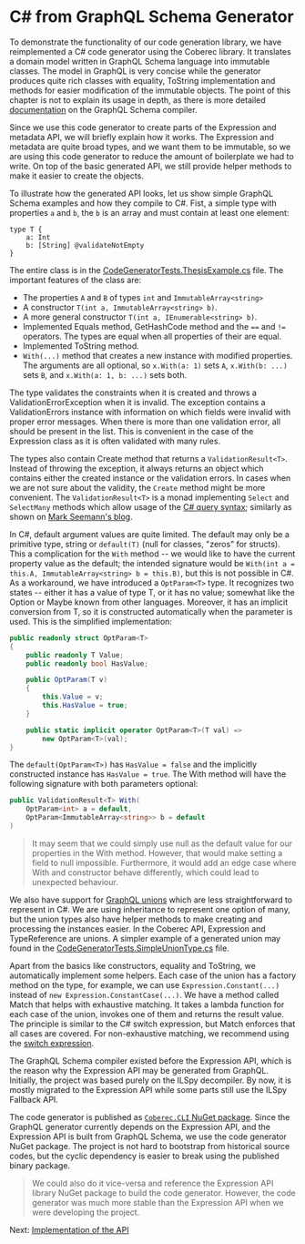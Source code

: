 # C# from GraphQL Schema Generator

To demonstrate the functionality of our code generation library, we have reimplemented a C# code generator using the Coberec library.
It translates a domain model written in GraphQL Schema language into immutable classes.
The model in GraphQL is very concise while the generator produces quite rich classes with equality, ToString implementation and methods for easier modification of the immutable objects.
The point of this chapter is not to explain its usage in depth, as there is more detailed [documentation](https://github.com/exyi/coberec/blob/master/docs/graphql-gen.md) on the GraphQL Schema compiler.

Since we use this code generator to create parts of the Expression and metadata API, we will briefly explain how it works.
The Expression and metadata are quite broad types, and we want them to be immutable, so we are using this code generator to reduce the amount of boilerplate we had to write.
On top of the basic generated API, we still provide helper methods to make it easier to create the objects.

To illustrate how the generated API looks, let us show simple GraphQL Schema examples and how they compile to C#. Fist, a simple type with properties `a` and `b`, the `b` is an array and must contain at least one element:

```gql
type T {
    a: Int
    b: [String] @validateNotEmpty
}
```

The entire class is in the [CodeGeneratorTests.ThesisExample.cs](https://github.com/exyi/coberec/blob/master/src/Coberec.Tests/CSharp/testoutputs/CodeGeneratorTests.ThesisExample.cs) file.
The important features of the class are:

* The properties `A` and `B` of types `int` and `ImmutableArray<string>`
* A constructor `T(int a, ImmutableArray<string> b)`.
* A more general constructor `T(int a, IEnumerable<string> b)`.
* Implemented Equals method, GetHashCode method and the `==` and `!=` operators. The types are equal when all properties of their are equal.
* Implemented ToString method.
* `With(...)` method that creates a new instance with modified properties. The arguments are all optional, so `x.With(a: 1)` sets `A`, `x.With(b: ...)` sets `B`, and `x.With(a: 1, b: ...)` sets both.

The type validates the constraints when it is created and throws a ValidationErrorException when it is invalid.
The exception contains a ValidationErrors instance with information on which fields were invalid with proper error messages.
When there is more than one validation error, all should be present in the list.
This is convenient in the case of the Expression class as it is often validated with many rules.

The types also contain Create method that returns a `ValidationResult<T>`.
Instead of throwing the exception, it always returns an object which contains either the created instance or the validation errors.
In cases when we are not sure about the validity, the `Create` method might be more convenient.
The `ValidationResult<T>` is a monad implementing `Select` and `SelectMany` methods which allow usage of the [C# query syntax](https://docs.microsoft.com/en-us/dotnet/csharp/language-reference/keywords/from-clause); similarly as shown on [Mark Seemann's blog](https://blog.ploeh.dk/2020/06/29/syntactic-sugar-for-io/).

In C#, default argument values are quite limited.
The default may only be a primitive type, string or `default(T)` (null for classes, "zeros" for structs).
This a complication for the `With` method -- we would like to have the current property value as the default; the intended signature would be `With(int a = this.A, ImmutableArray<string> b = this.B)`, but this is not possible in C#.
As a workaround, we have introduced a `OptParam<T>` type.
It recognizes two states -- either it has a value of type T, or it has no value; somewhat like the Option or Maybe known from other languages.
Moreover, it has an implicit conversion from T, so it is constructed automatically when the parameter is used.
This is the simplified implementation:

```csharp
public readonly struct OptParam<T>
{
    public readonly T Value;
    public readonly bool HasValue;

    public OptParam(T v)
    {
        this.Value = v;
        this.HasValue = true;
    }

    public static implicit operator OptParam<T>(T val) =>
        new OptParam<T>(val);
}
```

The `default(OptParam<T>)` has `HasValue = false` and the implicitly constructed instance has `HasValue = true`.
The With method will have the following signature with both parameters optional:

```csharp
public ValidationResult<T> With(
    OptParam<int> a = default,
    OptParam<ImmutableArray<string>> b = default
)
```

> It may seem that we could simply use null as the default value for our properties in the With method.
> However, that would make setting a field to null impossible.
> Furthermore, it would add an edge case where With and constructor behave differently, which could lead to unexpected behaviour.

We also have support for [GraphQL unions](https://graphql.org/learn/schema/#union-types) which are less straightforward to represent in C#.
We are using inheritance to represent one option of many, but the union types also have helper methods to make creating and processing the instances easier.
In the Coberec API, Expression and TypeReference are unions.
A simpler example of a generated union may found in the [CodeGeneratorTests.SimpleUnionType.cs](https://github.com/exyi/coberec/blob/master/src/Coberec.Tests/CSharp/testoutputs/CodeGeneratorTests.SimpleUnionType.cs) file.

Apart from the basics like constructors, equality and ToString, we automatically implement some helpers.
Each case of the union has a factory method on the type, for example, we can use `Expression.Constant(...)` instead of `new Expression.ConstantCase(...)`.
We have a method called Match that helps with exhaustive matching.
It takes a lambda function for each case of the union, invokes one of them and returns the result value.
The principle is similar to the C# switch expression, but Match enforces that all cases are covered.
For non-exhaustive matching, we recommend using the [switch expression](https://docs.microsoft.com/en-us/dotnet/csharp/language-reference/operators/switch-expression).

The GraphQL Schema compiler existed before the Expression API, which is the reason why the Expression API may be generated from GraphQL.
Initially, the project was based purely on the ILSpy decompiler.
By now, it is mostly migrated to the Expression API while some parts still use the ILSpy Fallback API.

The code generator is published as [`Coberec.CLI` NuGet package](https://www.nuget.org/packages/Coberec.CLI/).
Since the GraphQL generator currently depends on the Expression API, and the Expression API is built from GraphQL Schema, we use the code generator NuGet package.
The project is not hard to bootstrap from historical source codes, but the cyclic dependency is easier to break using the published binary package.

> We could also do it vice-versa and reference the Expression API library NuGet package to build the code generator.
> However, the code generator was much more stable than the Expression API when we were developing the project.


Next: [Implementation of the API](./internals.md)
